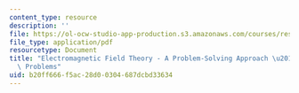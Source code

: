 ```yaml
---
content_type: resource
description: ''
file: https://ol-ocw-studio-app-production.s3.amazonaws.com/courses/res-6-002-electromagnetic-field-theory-a-problem-solving-approach-spring-2008/b20ff666f5ac28d00304687dcbd33634_MITRES_6_002S08_chp09_pset.pdf
file_type: application/pdf
resourcetype: Document
title: "Electromagnetic Field Theory - A Problem-Solving Approach \u2013 Chapter 9:\
  \ Problems"
uid: b20ff666-f5ac-28d0-0304-687dcbd33634
---
```

